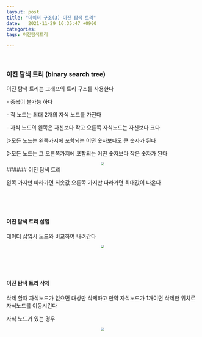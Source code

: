 ```yaml
---
layout: post
title: "데이터 구조(3)-이진 탐색 트리"
date:   2021-11-29 16:35:47 +0900
categories:
tags: 이진탐색트리

---
```


﻿﻿

### **이진 탐색 트리 (binary search tree)**

이진 탐색 트리는 그래프의 트리 구조를 사용한다

\- 중복이 불가능 하다

\- 각 노드는 최대 2개의 자식 노드를 가진다

\- 자식 노드의 왼쪽은 자신보다 작고 오른쪽 자식노드는 자신보다 크다

▷모든 노드는 왼쪽가지에 포함되는 어떤 숫자보다도 큰 숫자가 된다

▷모든 노드는 그 오른쪽가지에 포함되는 어떤 숫자보다 작은 숫자가 된다

<center>
<img src="https://user-images.githubusercontent.com/80758613/196592904-6625649c-b229-4385-8318-9c478d2802a2.png" style="zoom:50%;">
</center>			
###### 이진 탐색 트리

﻿왼쪽 가지만 따라가면 최솟값 오른쪽 가지만 따라가면 최대값이 나온다

&nbsp;

﻿

#### **이진 탐색 트리 삽입**

데이터 삽입시 노드와 비교하여 내려간다

<center>
<img src="https://user-images.githubusercontent.com/80758613/196592807-30797b86-507e-4e2c-8af2-ec11c3ef1bb6.png" style="zoom:50%;">
</center>

&nbsp;

&nbsp;

#### **이진 탐색 트리 삭제**

삭제 할때 자식노드가 없으면 대상만 삭제하고 만약 자식노드가 1개이면 삭제한 위치로 자식노드를 이동시킨다

자식 노드가 있는 경우

<center>
<img src="https://user-images.githubusercontent.com/80758613/196592096-2a792226-ea84-4a6f-a7cc-fd6fa8c2f203.png" style="zoom:50%;">
</center>


​				
​				
​						
​				
​			
​		

﻿​